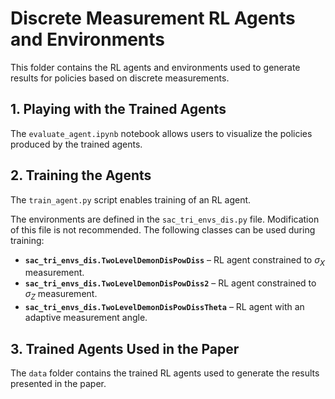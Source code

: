 # Discrete Measurement RL Agents and Environments

This folder contains the RL agents and environments used to generate results for policies based on discrete measurements.  

## 1. Playing with the Trained Agents  

The `evaluate_agent.ipynb` notebook allows users to visualize the policies produced by the trained agents.  

## 2. Training the Agents  

The `train_agent.py` script enables training of an RL agent.  

The environments are defined in the `sac_tri_envs_dis.py` file. Modification of this file is not recommended. The following classes can be used during training:  

- **`sac_tri_envs_dis.TwoLevelDemonDisPowDiss`** – RL agent constrained to $\sigma_X$ measurement.  
- **`sac_tri_envs_dis.TwoLevelDemonDisPowDiss2`** – RL agent constrained to $\sigma_Z$ measurement.  
- **`sac_tri_envs_dis.TwoLevelDemonDisPowDissTheta`** – RL agent with an adaptive measurement angle.  

## 3. Trained Agents Used in the Paper  

The `data` folder contains the trained RL agents used to generate the results presented in the paper.  
